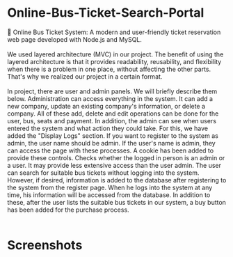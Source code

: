 # Online-Bus-Ticket-Search-Portal
🚌 Online Bus Ticket System: A modern and user-friendly ticket reservation web page developed with Node.js and MySQL. </br>
 </br>   We used layered architecture (MVC) in our project. The benefit of using the layered architecture is that it provides readability, reusability, and flexibility when there is a problem in one place, without affecting the other parts. That's why we realized our project in a certain format.</br> 
 </br>  In project,  there are user and admin panels. We will briefly describe them below. Administration can access everything in the system. It can add a new company, update an existing company's information, or delete a company. All of these add, delete and edit operations can be done for the user, bus, seats and payment. In addition, the admin can see when users entered the system and what action they could take. For this, we have added the "Display Logs" section.
If you want to register to the system as admin, the user name should be admin. If the user's name is admin, they can access the page with these processes. A cookie has been added to provide these controls. Checks whether the logged in person is an admin or a user.
It may provide less extensive access than the user admin. The user can search for suitable bus tickets without logging into the system. However, if desired, information is added to the database after registering to the system from the register page. When he logs into the system at any time, his information will be accessed from the database. In addition to these, after the user lists the suitable bus tickets in our system, a buy button has been added for the purchase process.</br>
</br> 
# Screenshots

